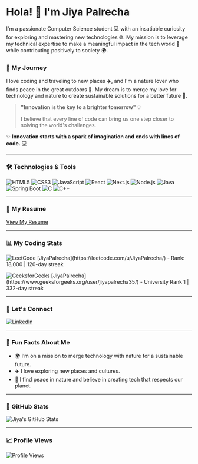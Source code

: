 # Hola! 👋 I'm Jiya Palrecha

I'm a passionate Computer Science student 💻 with an insatiable curiosity for exploring and mastering new technologies 🌐. My mission is to leverage my technical expertise to make a meaningful impact in the tech world 🚀 while contributing positively to society 🌍.

### 🌱 My Journey

I love coding and traveling to new places ✈️, and I'm a nature lover who finds peace in the great outdoors 🌳. My dream is to merge my love for technology and nature to create sustainable solutions for a better future 🌱.

> **"Innovation is the key to a brighter tomorrow"** 💡
> 
> I believe that every line of code can bring us one step closer to solving the world's challenges. 

✨ **Innovation starts with a spark of imagination and ends with lines of code.** 💻

---

### 🛠️ Technologies & Tools

<p align="left">
  <img src="https://img.shields.io/badge/HTML5-E34F26?style=for-the-badge&logo=html5&logoColor=white" alt="HTML5"/>
  <img src="https://img.shields.io/badge/CSS3-1572B6?style=for-the-badge&logo=css3&logoColor=white" alt="CSS3"/>
  <img src="https://img.shields.io/badge/JavaScript-F7DF1E?style=for-the-badge&logo=javascript&logoColor=black" alt="JavaScript"/>
  <img src="https://img.shields.io/badge/React-61DAFB?style=for-the-badge&logo=react&logoColor=black" alt="React"/>
  <img src="https://img.shields.io/badge/Next.js-000000?style=for-the-badge&logo=next.js&logoColor=white" alt="Next.js"/>
  <img src="https://img.shields.io/badge/Node.js-339933?style=for-the-badge&logo=node.js&logoColor=white" alt="Node.js"/>
  <img src="https://img.shields.io/badge/Java-007396?style=for-the-badge&logo=java&logoColor=white" alt="Java"/>
  <img src="https://img.shields.io/badge/Spring%20Boot-6DB33F?style=for-the-badge&logo=spring-boot&logoColor=white" alt="Spring Boot"/>
  <img src="https://img.shields.io/badge/C-A8B9CC?style=for-the-badge&logo=c&logoColor=black" alt="C"/>
  <img src="https://img.shields.io/badge/C++-00599C?style=for-the-badge&logo=c%2B%2B&logoColor=white" alt="C++"/>
</p>

---

### 📄 My Resume
[View My Resume](https://drive.google.com/file/d/1ppiqQ9yWCNRDU5gKIP_0mjLVg7fwLbhC/view?usp=sharing)

---

### 📊 My Coding Stats

<p align="left">
  <img src="https://img.shields.io/badge/LeetCode-FFA116?style=for-the-badge&logo=leetcode&logoColor=white" alt="LeetCode"/> [JiyaPalrecha](https://leetcode.com/u/JiyaPalrecha/) - Rank: 18,000 | 120-day streak
</p>

<p align="left">
  <img src="https://img.shields.io/badge/GeeksforGeeks-0F9D58?style=for-the-badge&logo=geeksforgeeks&logoColor=white" alt="GeeksforGeeks"/> [JiyaPalrecha](https://www.geeksforgeeks.org/user/jiyapalrecha35/) - University Rank 1 | 332-day streak
</p>

---

### 💬 Let's Connect

<p align="left">
  <a href="https://www.linkedin.com/in/jiya-palrecha/"><img src="https://img.shields.io/badge/LinkedIn-0A66C2?style=for-the-badge&logo=LinkedIn&logoColor=white" alt="LinkedIn"/></a>
</p>

---

### 🎯 Fun Facts About Me
- 🌍 I’m on a mission to merge technology with nature for a sustainable future.
- ✈️ I love exploring new places and cultures.
- 🌳 I find peace in nature and believe in creating tech that respects our planet.

---

### 🚀 GitHub Stats

<p align="left">
  <img src="https://github-readme-stats.vercel.app/api?username=jiyapalrecha35&show_icons=true&theme=radical&hide=issues,prs,contribs" alt="Jiya's GitHub Stats"/>
</p>

---

### 📈 Profile Views

<p align="left">
  <img src="https://komarev.com/ghpvc/?username=jiyapalrecha35&style=for-the-badge" alt="Profile Views"/>
</p>
